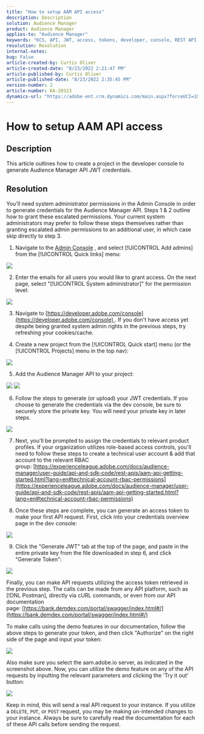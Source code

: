 ```yaml
---
title: "How to setup AAM API access"
description: Description
solution: Audience Manager
product: Audience Manager
applies-to: "Audience Manager"
keywords: "KCS, API, JWT, access, tokens, developer, console, REST API, REST"
resolution: Resolution
internal-notes: 
bug: False
article-created-by: Curtis Oliver
article-created-date: "8/23/2022 2:21:47 PM"
article-published-by: Curtis Oliver
article-published-date: "8/23/2022 2:35:45 PM"
version-number: 2
article-number: KA-20323
dynamics-url: "https://adobe-ent.crm.dynamics.com/main.aspx?forceUCI=1&pagetype=entityrecord&etn=knowledgearticle&id=494ec7ea-ee22-ed11-b83e-0022480868ff"
---
```

# How to setup AAM API access

## Description

This article outlines how to create a project in the developer console to generate Audience Manager API JWT credentials.

## Resolution

You'll need system administrator permissions in the Admin Console in order to generate credentials for the Audience Manager API. Steps 1 & 2 outline how to grant these escalated permissions. Your current system administrators may prefer to follow these steps themselves rather than granting escalated admin permissions to an additional user, in which case skip directly to step 3.

1) Navigate to the [Admin Console](https://adminconsole.adobe.com/) , and select [!UICONTROL Add admins] from the [!UICONTROL Quick links] menu:

![](assets/27c759f0-4418-ed11-b83e-0022480868ff.png)

2) Enter the emails for all users you would like to grant access. On the next page, select "[!UICONTROL System administrator]" for the permission level:

![](assets/4eaf764b-4518-ed11-b83e-0022480868ff.png)

3) Navigate to [https://developer.adobe.com/console](https://developer.adobe.com/console) . If you don't have access yet despite being granted system admin rights in the previous steps, try refreshing your cookies/cache.

4) Create a new project from the [!UICONTROL Quick start] menu (or the [!UICONTROL Projects] menu in the top nav):

![](assets/363a9d79-1418-ed11-b83e-0022480868ff.png)

5) Add the Audience Manager API to your project:

![](assets/a06e1ebd-1418-ed11-b83e-0022480868ff.png)
![](assets/26768505-1518-ed11-b83e-0022480868ff.png)

6) Follow the steps to generate (or upload) your JWT credentials. If you choose to generate the credentials via the dev console, be sure to securely store the private key. You will need your private key in later steps. 

![](assets/d7e73a64-1518-ed11-b83e-0022480868ff.png)

7) Next, you'll be prompted to assign the credentials to relevant product profiles. If your organization utilizes role-based access controls, you'll need to follow these steps to create a technical user account & add that account to the relevant RBAC group: [https://experienceleague.adobe.com/docs/audience-manager/user-guide/api-and-sdk-code/rest-apis/aam-api-getting-started.html?lang=en#technical-account-rbac-permissions](https://experienceleague.adobe.com/docs/audience-manager/user-guide/api-and-sdk-code/rest-apis/aam-api-getting-started.html?lang=en#technical-account-rbac-permissions)

8) Once these steps are complete, you can generate an access token to make your first API request. First, click into your credentials overview page in the dev console:

![](assets/f9ef434b-ef22-ed11-b83e-0022480868ff.png)

9) Click the "Generate JWT" tab at the top of the page, and paste in the entire private key from the file downloaded in step 6, and click "Generate Token":

![](assets/54d65c8d-ef22-ed11-b83e-0022480868ff.png)

Finally, you can make API requests utilizing the access token retrieved in the previous step. The calls can be made from any API platform, such as [!DNL Postman], directly via cURL commands, or even from our API documentation page: [https://bank.demdex.com/portal/swagger/index.html#/](https://bank.demdex.com/portal/swagger/index.html#/)

To make calls using the demo features in our documentation, follow the above steps to generate your token, and then click "Authorize" on the right side of the page and input your token:

![](assets/ba540b4f-f022-ed11-b83e-0022480868ff.png)

Also make sure you select the aam.adobe.io server, as indicated in the screenshot above. Now, you can utilize the demo feature on any of the API requests by inputting the relevant parameters and clicking the 'Try it out' button: 

![](assets/0ef8197f-f022-ed11-b83e-0022480868ff.png)

Keep in mind, this will send a real API request to your instance. If you utilize a `DELETE`, `PUT`, or `POST` request, you may be making un-intended changes to your instance. Always be sure to carefully read the documentation for each of these API calls before sending the request.


